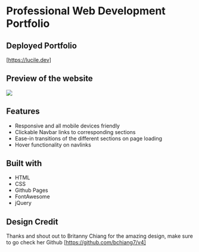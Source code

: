 # Professional Web Development Portfolio

## Deployed Portfolio
[https://lucile.dev]

## Preview of the website
![](./assets/preview-redesign-portfolio.gif)

## Features
- Responsive and all mobile devices friendly
- Clickable Navbar links to corresponding sections
- Ease-in transitions of the different sections on page loading
- Hover functionality on navlinks

## Built with
- HTML
- CSS
- Github Pages
- FontAwesome
- jQuery

## Design Credit
Thanks and shout out to Britanny Chiang for the amazing design, make sure to go check her Github
[https://github.com/bchiang7/v4]